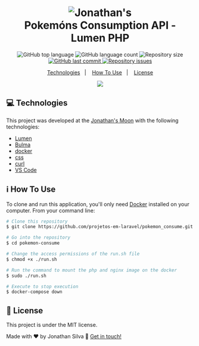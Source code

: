 
<h1 align="center">
    <img alt="Jonathan's" src="https://i.pinimg.com/originals/52/1a/fa/521afaada5d1c270249703e2420fbbb3.png" />
    <br>
    Pokemóns Consumption API - Lumen PHP
</h1>

<p align="center">
  <img alt="GitHub top language" src="https://img.shields.io/github/languages/top/projetos-em-laravel/pokemon_consume.svg">

  <img alt="GitHub language count" src="https://img.shields.io/github/languages/count/projetos-em-laravel/pokemon_consume.svg">

  <img alt="Repository size" src="https://img.shields.io/github/repo-size/projetos-em-laravel/pokemon_consume.svg">
  <a href="https://github.com/projetos-em-laravel/pokemon_consume/commits/master">
    <img alt="GitHub last commit" src="https://img.shields.io/github/last-commit/lukemorales/rocketshoes-react-native.svg">
  </a>

  <a href="https://github.com/projetos-em-laravel/pokemon_consume/issues">
    <img alt="Repository issues" src="https://img.shields.io/github/issues/projetos-em-laravel/pokemon_consume.svg">
  </a>

<p align="center">
  <a href="#Moon-technologies">Technologies</a>&nbsp;&nbsp;&nbsp;|&nbsp;&nbsp;&nbsp;
  <a href="#information_source-how-to-use">How To Use</a>&nbsp;&nbsp;&nbsp;|&nbsp;&nbsp;&nbsp;
  <a href="#memo-license">License</a>
</p>

<p align="center">
  <img src="https://github.com/JonathansMoon/files/blob/master/gifs/pokemonApi.gif">
</p>

## :computer: Technologies

This project was developed at the [Jonathan's Moon](#) with the following technologies:

-  [Lumen](https://lumen.laravel.com/)
-  [Bulma](https://bulma.io/)
-  [docker](https://www.docker.com/)
-  [css](https://developer.mozilla.org/pt-BR/docs/Web/CSS)
-  [curl](https://curl.haxx.se/)
-  [VS Code][vc]

## :information_source: How To Use

To clone and run this application, you'll only need [Docker](https://www.docker.com/) installed on your computer. From your command line:

```bash
# Clone this repository
$ git clone https://github.com/projetos-em-laravel/pokemon_consume.git

# Go into the repository
$ cd pokemon-consume

# Change the access permissions of the run.sh file
$ chmod +x ./run.sh

# Run the command to mount the php and nginx image on the docker
$ sudo ./run.sh

# Execute to stop execution
$ docker-compose down
```

## :memo: License
This project is under the MIT license.

Made with ♥ by Jonathan Silva :wave: [Get in touch!](https://www.linkedin.com/in/jonathan-silva-gomes-53271a168/)

[vc]: https://code.visualstudio.com/
